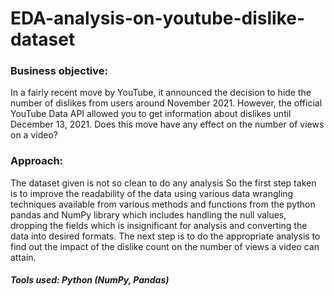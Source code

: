 # EDA-analysis-on-youtube-dislike-dataset

### Business objective:
In a fairly recent move by YouTube, it announced the decision to hide the number of dislikes from users around November 2021. However, the official YouTube Data API allowed you to get information about dislikes until December 13, 2021. Does this move have any effect on the number of views on a video?

### Approach: 
The dataset given is not so clean to do any analysis So the first step taken is to improve the readability of the data using various data wrangling techniques available from various methods and functions from the python pandas and NumPy library which includes handling the null values, dropping the fields which is insignificant for analysis and converting the data into desired formats. The next step is to do the appropriate analysis to find out the impact of the dislike count on the number of views a video can attain.

##### Tools used: Python (NumPy, Pandas)
